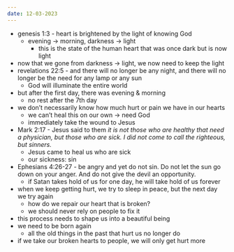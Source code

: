 ```yaml
---
date: 12-03-2023
---
```


- genesis 1:3 - heart is brightened by the light of knowing God
	- evening → morning, darkness → light
		- this is the state of the human heart that was once dark but is now light
- now that we gone from darkness → light, we now need to keep the light
- revelations 22:5 - and there will no longer be any night, and there will no longer be the need for any lamp or any sun
	- God will illuminate the entire world
- but after the first day, there was evening & morning
	- no rest after the 7th day
- we don’t necessarily know how much hurt or pain we have in our hearts
	- we can’t heal this on our own → need God
	- immediately take the wound to Jesus
- Mark 2:17 - Jesus said to them *it is not those who are healthy that need a physician, but those who are sick. I did not come to call the righteous, but sinners.*
	- Jesus came to heal us who are sick
	- our sickness: sin
- Ephesians 4:26-27 - be angry and yet do not sin. Do not let the sun go down on your anger. And do not give the devil an opportunity.
	- if Satan takes hold of us for one day, he will take hold of us forever
- when we keep getting hurt, we try to sleep in peace, but the next day we try again
	- how do we repair our heart that is broken?
	- we should never rely on people to fix it
- this process needs to shape us into a beautiful being
- we need to be born again
	- all the old things in the past that hurt us no longer do
- if we take our broken hearts to people, we will only get hurt more
